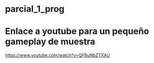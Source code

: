 # parcial_1_prog


# Enlace a youtube para un pequeño gameplay de muestra

https://www.youtube.com/watch?v=QFBuNbZTXAU
